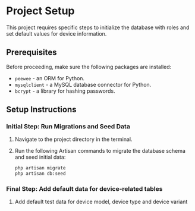 # Project Setup

This project requires specific steps to initialize the database with roles and set default values for device information.

## Prerequisites

Before proceeding, make sure the following packages are installed:

- `peewee` - an ORM for Python.
- `mysqlclient` - a MySQL database connector for Python.
- `bcrypt` - a library for hashing passwords.

## Setup Instructions

### Initial Step: Run Migrations and Seed Data

1. Navigate to the project directory in the terminal.
2. Run the following Artisan commands to migrate the database schema and seed initial data:

   ```bash
   php artisan migrate
   php artisan db:seed

### Final Step: Add default data for device-related tables

1. Add default test data for device model, device type and device variant
